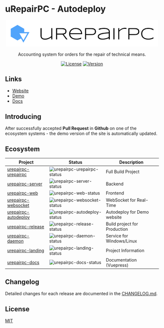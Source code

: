 # uRepairPC - Autodeploy

<p align="center">
  <a href="https://github.com/uRepairPC">
    <img width="500" src="https://raw.githubusercontent.com/uRepairPC/docs/master/public/logo-left-icon.png" alt="uRepairPC">
  </a>
</p>
<p align="center">
  Accounting system for orders for the repair of technical means.
</p>

<p align="center">
  <a href="https://github.com/uRepairPC/autodeploy" rel="nofollow"><img src="https://img.shields.io/github/license/urepairpc/autodeploy.svg" alt="License"></a>
  <a href="https://github.com/uRepairPC/autodeploy" rel="nofollow"><img src="https://img.shields.io/github/package-json/v/urepairpc/autodeploy.svg" alt="Version"></a>
</p>

## Links
- [Website](https://urepairpc.com/)
- [Demo](https://demo.urepairpc.com/)
- [Docs](https://docs.urepairpc.com/)

## Introducing
After successfully accepted **Pull Request** in **Github** on one of the ecosystem systems -
the demo version of the site is automatically updated.

## Ecosystem
| Project | Status | Description |
|---------|--------|-------------|
| [urepairpc-urepairpc]  | ![urepairpc-urepairpc-status]  | Full Build Project |
| [urepairpc-server]     | ![urepairpc-server-status]     | Backend |
| [urepairpc-web]        | ![urepairpc-web-status]        | Frontend |
| [urepairpc-websocket]  | ![urepairpc-websocket-status]  | WebSocket for Real-Time |
| [urepairpc-autodeploy] | ![urepairpc-autodeploy-status] | Autodeploy for Demo website |
| [urepairpc-release]    | ![urepairpc-release-status]    | Build project for Production |
| [urepairpc-daemon]     | ![urepairpc-daemon-status]     | Service for Windows/Linux |
| [urepairpc-landing]    | ![urepairpc-landing-status]    | Project Information |
| [urepairpc-docs]       | ![urepairpc-docs-status]       | Documentation (Vuepress) |

[urepairpc-urepairpc]: https://github.com/uRepairPC/urepairpc
[urepairpc-urepairpc-status]: https://img.shields.io/github/release/urepairpc/urepairpc.svg

[urepairpc-server]: https://github.com/uRepairPC/server
[urepairpc-server-status]: https://img.shields.io/github/package-json/v/urepairpc/server.svg

[urepairpc-web]: https://github.com/uRepairPC/web
[urepairpc-web-status]: https://img.shields.io/github/package-json/v/urepairpc/web.svg

[urepairpc-websocket]: https://github.com/uRepairPC/websocket
[urepairpc-websocket-status]: https://img.shields.io/github/package-json/v/urepairpc/websocket.svg

[urepairpc-autodeploy]: https://github.com/uRepairPC/autodeploy
[urepairpc-autodeploy-status]: https://img.shields.io/github/package-json/v/urepairpc/autodeploy.svg

[urepairpc-release]: https://github.com/uRepairPC/release
[urepairpc-release-status]: https://img.shields.io/github/package-json/v/urepairpc/release.svg

[urepairpc-daemon]: https://github.com/uRepairPC/daemon
[urepairpc-daemon-status]: https://img.shields.io/github/package-json/v/urepairpc/daemon.svg

[urepairpc-landing]: https://github.com/uRepairPC/landing
[urepairpc-landing-status]: https://img.shields.io/github/package-json/v/urepairpc/landing.svg

[urepairpc-docs]: https://github.com/uRepairPC/docs
[urepairpc-docs-status]: https://img.shields.io/github/package-json/v/urepairpc/docs.svg

## Changelog
Detailed changes for each release are documented in the [CHANGELOG.md](https://github.com/uRepairPC/autodeploy/blob/master/CHANGELOG.md).

## License
[MIT](https://opensource.org/licenses/MIT)
